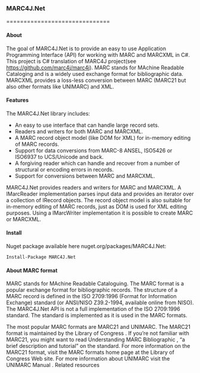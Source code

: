 <h3>MARC4J.Net</h3>
==============================

<h4>About</h4>

The goal of MARC4J.Net is to provide an easy to use Application Programming Interface (API) for working with MARC and MARCXML in C#. This project is C# translation of MARC4J project(see https://github.com/marc4j/marc4j).
MARC stands for MAchine Readable Cataloging and is a widely used exchange format for bibliographic data. MARCXML provides a loss-less conversion between MARC (MARC21 but also other formats like UNIMARC) and XML.

<h4>Features</h4>

The MARC4J.Net library includes:
<ul>
<li>An easy to use interface that can handle large record sets.</li>
<li>Readers and writers for both MARC and MARCXML.</li>
<li>A MARC record object model (like DOM for XML) for in-memory editing of MARC records.</li>
<li>Support for data conversions from MARC-8 ANSEL, ISO5426 or ISO6937 to UCS/Unicode and back.</li>
<li>A forgiving reader which can handle and recover from a number of structural or encoding errors in records.</li>
<li>Support for conversions between MARC and MARCXML.</li>
</ul>

MARC4J.Net provides readers and writers for MARC and MARCXML. A IMarcReader implementation parses input data and provides an iterator over a collection of IRecord objects. The record object model is also suitable for in-memory editing of MARC records, just as DOM is used for XML editing purposes. Using a IMarcWriter implementation it is possible to create MARC or MARCXML.

<h4>Install</h4>

Nuget package available here nuget.org/packages/MARC4J.Net:

    Install-Package MARC4J.Net

<h4>About MARC format</h4>

MARC stands for MAchine Readable Cataloguing. The MARC format is a popular exchange format for bibliographic records. The structure of a MARC record is defined in the ISO 2709:1996 (Format for Information Exchange) standard (or ANSI/NISO Z39.2-1994, available online from NISO). The MARC4J.Net API is not a full implementation of the ISO 2709:1996 standard. The standard is implemented as it is used in the MARC formats.

The most popular MARC formats are MARC21 and UNIMARC. The MARC21 format is maintained by the Library of Congress . If you’re not familiar with MARC21, you might want to read Understanding MARC Bibliographic , “a brief description and tutorial” on the standard. For more information on the MARC21 format, visit the MARC formats home page at the Library of Congress Web site. For more information about UNIMARC visit the UNIMARC Manual .
Related resources

